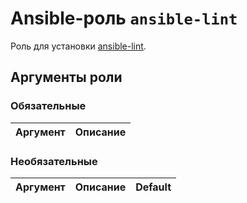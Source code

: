 # Ansible-роль `ansible-lint`

Роль для установки [ansible-lint](https://github.com/ansible/ansible-lint).

## Аргументы роли

### Обязательные

| Аргумент | Описание
| -------- | --------

### Необязательные

| Аргумент | Описание | Default
| -------- | -------- | -------
